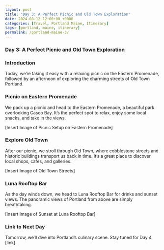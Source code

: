 ```yaml
---
layout: post
title: "Day 3: A Perfect Picnic and Old Town Exploration"
date: 2024-08-12 12:00:00 +0000
categories: [Travel, Portland Maine, Itinerary]
tags: [portland, maine, itinerary]
permalink: /portland-maine-3/
---
```


### **Day 3: A Perfect Picnic and Old Town Exploration**

### **Introduction**

Today, we’re taking it easy with a relaxing picnic on the Eastern Promenade, followed by an afternoon of exploring the charming streets of Old Town Portland.

### **Picnic on Eastern Promenade**

We pack up a picnic and head to the Eastern Promenade, a beautiful park overlooking Casco Bay. It’s the perfect spot to relax, enjoy some local snacks, and take in the views.

[Insert Image of Picnic Setup on Eastern Promenade]

### **Explore Old Town**

After our picnic, we stroll through Old Town, where cobblestone streets and historic buildings transport us back in time. It’s a great place to discover local shops, cafes, and galleries.

[Insert Image of Old Town Streets]

### **Luna Rooftop Bar**

As the day winds down, we head to Luna Rooftop Bar for drinks and sunset views. The panoramic views of Portland from above are simply breathtaking.

[Insert Image of Sunset at Luna Rooftop Bar]

### **Link to Next Day**

Tomorrow, we’ll dive into Portland’s culinary scene. Stay tuned for Day 4 [link].
